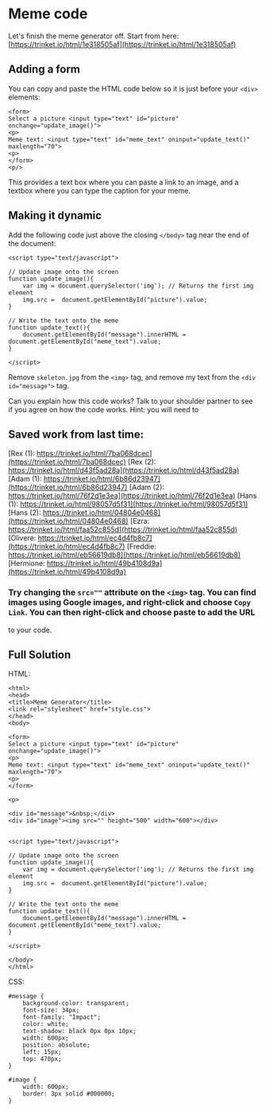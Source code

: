 # Meme code

Let's finish the meme generator off. Start from here: [https://trinket.io/html/1e318505af](https://trinket.io/html/1e318505af)

## Adding a form

You can copy and paste the HTML code below so it is just before your `<div>` elements:

```
<form>
Select a picture <input type="text" id="picture" onchange="update_image()">
<p>
Meme text: <input type="text" id="meme_text" oninput="update_text()" maxlength="70">
<p>
</form>
<p/>
```

This provides a text box where you can paste a link to an image, and a textbox where you can type the caption for your meme.

## Making it dynamic

Add the following code just above the closing `</body>` tag near the end of the document:

```
<script type="text/javascript">

// Update image onto the screen
function update_image(){
	var img = document.querySelector('img'); // Returns the first img element
	img.src =  document.getElementById("picture").value;
}

// Write the text onto the meme
function update_text(){
	document.getElementById("message").innerHTML = document.getElementById("meme_text").value;
}

</script>
```

Remove `skeleton.jpg` from the `<img>` tag, and remove my text from the `<div id="message">` tag.

Can you explain how this code works? Talk to your shoulder partner to see if you agree on how the code works. Hint: you will need to 

## Saved work from last time:

[Rex (1): https://trinket.io/html/7ba068dcec](https://trinket.io/html/7ba068dcec)
[Rex (2): https://trinket.io/html/d43f5ad28a](https://trinket.io/html/d43f5ad28a)
[Adam (1): https://trinket.io/html/6b86d23947](https://trinket.io/html/6b86d23947)
[Adam (2): https://trinket.io/html/76f2d1e3ea](https://trinket.io/html/76f2d1e3ea)
[Hans (1): https://trinket.io/html/98057d5f31](https://trinket.io/html/98057d5f31)
[Hans (2): https://trinket.io/html/04804e0468](https://trinket.io/html/04804e0468)
[Ezra: https://trinket.io/html/faa52c855d](https://trinket.io/html/faa52c855d)
[Olivere: https://trinket.io/html/ec4d4fb8c7](https://trinket.io/html/ec4d4fb8c7)
[Freddie: https://trinket.io/html/eb56619db8](https://trinket.io/html/eb56619db8)
[Hermione: https://trinket.io/html/49b4108d9a](https://trinket.io/html/49b4108d9a)

### Try changing the `src=""` attribute on the `<img>` tag. You can find images using Google images, and right-click and choose `Copy Link`. You can then right-click and choose paste to add the URL
to your code.


## Full Solution

HTML:

```
<html>
<head>
<title>Meme Generator</title>
<link rel="stylesheet" href="style.css">
</head>
<body>

<form>
Select a picture <input type="text" id="picture" onchange="update_image()">
<p>
Meme text: <input type="text" id="meme_text" oninput="update_text()" maxlength="70">
<p>
</form>

<p>

<div id="message">&nbsp;</div>
<div id="image"><img src="" height="500" width="600"></div>


<script type="text/javascript">

// Update image onto the screen
function update_image(){
	var img = document.querySelector('img'); // Returns the first img element
	img.src =  document.getElementById("picture").value;
}

// Write the text onto the meme
function update_text(){
	document.getElementById("message").innerHTML = document.getElementById("meme_text").value;
}

</script>

</body>
</html>
```

CSS:

```
#message {
	background-color: transparent;
	font-size: 34px;
	font-family: "Impact";
	color: white;
	text-shadow: black 0px 0px 10px;
	width: 600px;
	position: absolute;
	left: 15px;
	top: 470px;
}

#image {
	width: 600px;
	border: 3px solid #000000;
}
```
